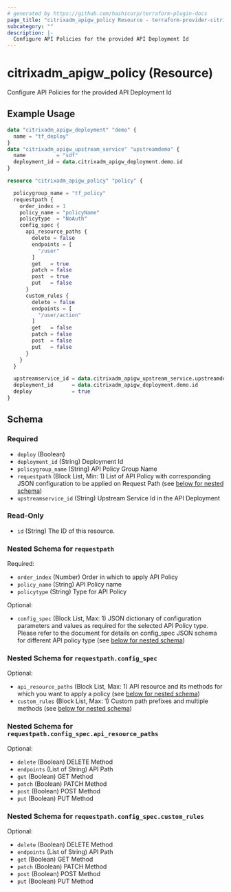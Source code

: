 ```yaml
---
# generated by https://github.com/hashicorp/terraform-plugin-docs
page_title: "citrixadm_apigw_policy Resource - terraform-provider-citrixadm"
subcategory: ""
description: |-
  Configure API Policies for the provided API Deployment Id
---
```


# citrixadm_apigw_policy (Resource)

Configure API Policies for the provided API Deployment Id

## Example Usage

```terraform
data "citrixadm_apigw_deployment" "demo" {
  name = "tf_deploy"
}
data "citrixadm_apigw_upstream_service" "upstreamdemo" {
  name          = "sdf"
  deployment_id = data.citrixadm_apigw_deployment.demo.id
}

resource "citrixadm_apigw_policy" "policy" {

  policygroup_name = "tf_policy"
  requestpath {
    order_index = 1
    policy_name = "policyName"
    policytype  = "NoAuth"
    config_spec {
      api_resource_paths {
        delete = false
        endpoints = [
          "/user"
        ]
        get   = true
        patch = false
        post  = true
        put   = false
      }
      custom_rules {
        delete = false
        endpoints = [
          "/user/action"
        ]
        get   = false
        patch = false
        post  = false
        put   = false
      }
    }
  }

  upstreamservice_id = data.citrixadm_apigw_upstream_service.upstreamdemo.id
  deployment_id      = data.citrixadm_apigw_deployment.demo.id
  deploy             = true
}
```

<!-- schema generated by tfplugindocs -->
## Schema

### Required

- `deploy` (Boolean)
- `deployment_id` (String) Deployment Id
- `policygroup_name` (String) API Policy Group Name
- `requestpath` (Block List, Min: 1) List of API Policy with corresponding JSON configuration to be applied on Request Path (see [below for nested schema](#nestedblock--requestpath))
- `upstreamservice_id` (String) Upstream Service Id in the API Deployment

### Read-Only

- `id` (String) The ID of this resource.

<a id="nestedblock--requestpath"></a>
### Nested Schema for `requestpath`

Required:

- `order_index` (Number) Order in which to apply API Policy
- `policy_name` (String) API Policy name
- `policytype` (String) Type for API Policy

Optional:

- `config_spec` (Block List, Max: 1) JSON dictionary of configuration parameters and values as required for the selected API Policy type. Please refer to the document for details on config_spec JSON schema for different API policy type (see [below for nested schema](#nestedblock--requestpath--config_spec))

<a id="nestedblock--requestpath--config_spec"></a>
### Nested Schema for `requestpath.config_spec`

Optional:

- `api_resource_paths` (Block List, Max: 1) API resource and its methods for which you want to apply a policy (see [below for nested schema](#nestedblock--requestpath--config_spec--api_resource_paths))
- `custom_rules` (Block List, Max: 1) Custom path prefixes and multiple methods (see [below for nested schema](#nestedblock--requestpath--config_spec--custom_rules))

<a id="nestedblock--requestpath--config_spec--api_resource_paths"></a>
### Nested Schema for `requestpath.config_spec.api_resource_paths`

Optional:

- `delete` (Boolean) DELETE Method
- `endpoints` (List of String) API Path
- `get` (Boolean) GET Method
- `patch` (Boolean) PATCH Method
- `post` (Boolean) POST Method
- `put` (Boolean) PUT Method


<a id="nestedblock--requestpath--config_spec--custom_rules"></a>
### Nested Schema for `requestpath.config_spec.custom_rules`

Optional:

- `delete` (Boolean) DELETE Method
- `endpoints` (List of String) API Path
- `get` (Boolean) GET Method
- `patch` (Boolean) PATCH Method
- `post` (Boolean) POST Method
- `put` (Boolean) PUT Method


